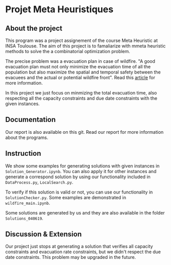 # Projet Meta Heuristiques

## About the project 

This program was a project assignement of the course Meta Heuristic at INSA Toulouse. The aim of this project is to famaliarize with mmeta heuristic methods to solve the a combinatorial optimization problem. 

The precise problem was a evacuation plan in case of wildfire. "A good evacuation plan must not only minimize the evacuation time of all the population but also maximize the spatial and temporal safety between the evacuees and the actual or potential wildfire front". Read this [article](https://homepages.laas.fr/huguet/drupal/sites/homepages.laas.fr.huguet/files/u78/paper-author-GeoSafe-Workshop-2018_0.pdf) 
 for more information.
 
In this project we just focus on minmizing the total evacuation time, also respecting all the capacity constraints and due date constraints with the given instances.

## Documentation

Our report is also available on this git. Read our report for more information about the programs.

## Instruction

We show some examples for generating solutions with given instances in `Solution_Generator.ipynb`. You can also apply it for other instances and generate a correspond solution by using our functionality included in `DataProcess.py`, `LocalSearch.py`.

To verify if this solution is valid or not, you can use our functionality in `SolutionChecker.py`. Some examples are demonstrated in `wildfire_main.ipynb`.

Some solutions are generated by us and they are also available in the folder `Solutions_040619`. 

## Discussion & Extension

Our project just stops at generating a solution that verifies all capacity constraints and evacuation rate constraints, but we didn't respect the due date constraints. This problem may be upgraded in the future. 







